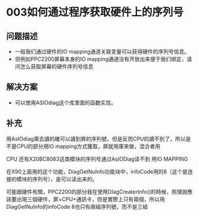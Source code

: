 # 003如何通过程序获取硬件上的序列号

## 问题描述
- 一般我们通过硬件的IO mapping通道关联变量可以获得硬件的序列号信息。
- 但例如PPC2200屏幕本身的IO mapping通道没有开放出来便于我们绑定，请问怎么获取屏幕的硬件序列号信息

## 解决方案
- 可以使用ASIOdiag这个库里面的函数实现。

## 补充

用AsIOdiag庫去讀的確可以讀到屏的序列號，但是反而CPU的讀不到了，所以是不是CPU的部分用IO mapping方式獲取，屏就用庫來做，混合者用

CPU 还有X20BC8083这类模块的序列号通过AsIODiag读不到 用IO MAPPING

在X90上面用的这个功能，DiagGetNuInfo功能块中，infoCode用的8（这个是连接的模块的序列号），是可以读出来的。

可能跟硬件有關，PPC2200的部分我在使用DIagCreaterInfo()的時候，照理說應該要出現三個硬件，屏+CPU+通訊卡，但是實際上只有兩個，所以用DiagGetNuInfo的infoCode 8也只有兩組序列號，而不是三組
